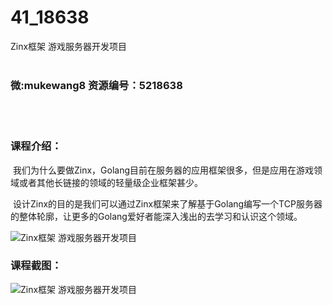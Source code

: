 # 41_18638
Zinx框架 游戏服务器开发项目
<br/></br>
<h3>微:mukewang8 资源编号：5218638</h3>
<br/></br>
<h3>课程介绍：</h3>
<p>​ 我们为什么要做<a title="查看与 Zinx 相关的文章" target="_blank">Zinx</a>，Golang目前在服务器的应用框架很多，但是应用在游戏领域或者其他长链接的领域的轻量级企业框架甚少。</p>
<p>​ 设计<a title="查看与 Zinx 相关的文章" target="_blank">Zinx</a>的目的是我们可以通过Zinx框架来了解基于Golang编写一个TCP服务器的整体轮廓，让更多的Golang爱好者能深入浅出的去学习和认识这个领域。</p>
<p><img src="https://www.ko996.com/wp-content/uploads/img/2021/02/1-84.png" alt="Zinx框架 游戏服务器开发项目"></p>
<div class="info-desc">
<h3>课程截图：</h3>
<p><img src="https://www.ko996.com/wp-content/uploads/img/2021/02/2-89.png" alt="Zinx框架 游戏服务器开发项目"></p>


			
</div>
